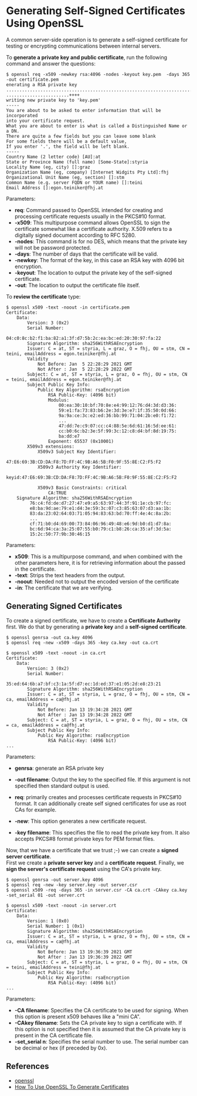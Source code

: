# Generating Self-Signed Certificates Using OpenSSL

A common server-side operation is to generate a self-signed certificate for testing or encrypting communications between internal servers.

To **generate a private key and public certificate**, run the following command and answer the questions:
```
$ openssl req -x509 -newkey rsa:4096 -nodes -keyout key.pem  -days 365 -out certificate.pem
enerating a RSA private key
................................................................................................................................................................................++++
........................++++
writing new private key to 'key.pem'
-----
You are about to be asked to enter information that will be incorporated
into your certificate request.
What you are about to enter is what is called a Distinguished Name or a DN.
There are quite a few fields but you can leave some blank
For some fields there will be a default value,
If you enter '.', the field will be left blank.
-----
Country Name (2 letter code) [AU]:at
State or Province Name (full name) [Some-State]:styria
Locality Name (eg, city) []:graz
Organization Name (eg, company) [Internet Widgits Pty Ltd]:fhj
Organizational Unit Name (eg, section) []:stm
Common Name (e.g. server FQDN or YOUR name) []:teini
Email Address []:egon.teiniker@fhj.at
```

Parameters:
* **req**: Command passed to OpenSSL intended for creating and processing certificate requests usually in the PKCS#10 format.
* **-x509**: This multipurpose command allows OpenSSL to sign the certificate somewhat like a certificate authority. 
    X.509 refers to a digitally signed document according to RFC 5280.
* **-nodes**: This command is for no DES, which means that the private key will not be password protected.
* **-days**: The number of days that the certificate will be valid.
* **-newkey**: The format of the key, in this case an RSA key with 4096 bit encryption.
* **-keyout**: The location to output the private key of the self-signed certificate.
* **-out**: The location to output the certificate file itself.

To **review the certificate** type:
```
$ openssl x509 -text -noout -in certificate.pem
Certificate:
    Data:
        Version: 3 (0x2)
        Serial Number:
            04:c0:8c:b2:f1:ba:82:a1:3f:d7:5b:2c:ea:bc:ed:20:30:97:fa:22
        Signature Algorithm: sha256WithRSAEncryption
        Issuer: C = at, ST = styria, L = graz, O = fhj, OU = stm, CN = teini, emailAddress = egon.teiniker@fhj.at
        Validity
            Not Before: Jan  5 22:28:29 2021 GMT
            Not After : Jan  5 22:28:29 2022 GMT
        Subject: C = at, ST = styria, L = graz, O = fhj, OU = stm, CN = teini, emailAddress = egon.teiniker@fhj.at
        Subject Public Key Info:
            Public Key Algorithm: rsaEncryption
                RSA Public-Key: (4096 bit)
                Modulus:
                    00:ea:30:10:bf:70:8e:e4:99:12:76:d4:3d:d3:36:
                    59:e1:fa:73:83:b6:2e:3d:3e:e7:1f:35:50:0d:66:
                    9a:9a:ce:3c:e2:ed:36:bb:99:71:04:2b:e0:f1:72:
                    ...
                    47:dd:7e:c9:07:cc:c4:88:5e:6d:61:16:5d:ee:61:
                    cc:b0:6c:b2:3e:5f:99:3c:12:c8:d4:bf:8d:19:75:
                    ba:dd:e7
                Exponent: 65537 (0x10001)
        X509v3 extensions:
            X509v3 Subject Key Identifier: 
                47:E6:69:3B:CD:DA:F8:7D:FF:4C:9B:A6:5B:F0:9F:55:8E:C2:F5:F2
            X509v3 Authority Key Identifier: 
                keyid:47:E6:69:3B:CD:DA:F8:7D:FF:4C:9B:A6:5B:F0:9F:55:8E:C2:F5:F2

            X509v3 Basic Constraints: critical
                CA:TRUE
    Signature Algorithm: sha256WithRSAEncryption
         76:c4:fd:de:d7:27:47:e9:a5:63:97:44:3f:91:1e:cb:97:fc:
         e8:ba:9d:ae:79:e1:d4:3e:59:3c:07:c3:85:63:07:d3:aa:1b:
         83:da:23:02:64:03:71:05:94:83:63:bd:70:ff:4e:4c:8a:2b:
         ...
         cf:71:b0:d4:69:00:73:84:06:96:49:48:e6:9d:b0:d1:d7:8a:
         bc:6d:94:ca:3a:25:07:55:b0:79:c1:b8:26:ca:35:af:3d:5a:
         15:2c:50:77:9b:30:46:15
```

Parameters:
* **x509**: This is a multipurpose command, and when combined with the other parameters here, it is for retrieving 
        information about the passed in the certificate.
* **-text**: Strips the text headers from the output.
* **-noout**: Needed not to output the encoded version of the certificate
* **-in**: The certificate that we are verifying.


## Generating Signed Certificates
To create a signed certificate, we have to create a **Certificate Authority** first.
We do that by generating a **private key** and a **self-signed certificate**.
```
$ openssl genrsa -out ca.key 4096
$ openssl req -new -x509 -days 365 -key ca.key -out ca.crt

$ openssl x509 -text -noout -in ca.crt
Certificate:
    Data:
        Version: 3 (0x2)
        Serial Number:
            35:ed:64:6b:a7:bf:c3:1a:5f:d7:ec:1d:ed:37:e1:05:2d:e8:23:21
        Signature Algorithm: sha256WithRSAEncryption
        Issuer: C = at, ST = styria, L = graz, O = fhj, OU = stm, CN = ca, emailAddress = ca@fhj.at
        Validity
            Not Before: Jan 13 19:34:28 2021 GMT
            Not After : Jan 13 19:34:28 2022 GMT
        Subject: C = at, ST = styria, L = graz, O = fhj, OU = stm, CN = ca, emailAddress = ca@fhj.at
        Subject Public Key Info:
            Public Key Algorithm: rsaEncryption
                RSA Public-Key: (4096 bit)
...
```
Parameters:
*   **genrsa**: generate an RSA private key
*  **-out filename**:  Output the key to the specified file. If this argument is not specified then standard output is used.

* **req**: primarily creates and processes certificate requests in PKCS#10 format. 
       It can additionally create self signed certificates for use as root CAs for example.
* **-new**: This option generates a new certificate request.
* **-key filename**: This specifies the file to read the private key from. 
       It also accepts PKCS#8 format private keys for PEM format files.

Now, that we have a certificate that we trust ;-) we can create a **signed server certificate**.  
First we create a **private server key** and a **certificate request**.
Finally, we **sign the server's certificate request** using the CA's private key.
```
$ openssl genrsa -out server.key 4096
$ openssl req -new -key server.key -out server.csr
$ openssl x509 -req -days 365 -in server.csr -CA ca.crt -CAkey ca.key -set_serial 01 -out server.crt

$ openssl x509 -text -noout -in server.crt 
Certificate:
    Data:
        Version: 1 (0x0)
        Serial Number: 1 (0x1)
        Signature Algorithm: sha256WithRSAEncryption
        Issuer: C = at, ST = styria, L = graz, O = fhj, OU = stm, CN = ca, emailAddress = ca@fhj.at
        Validity
            Not Before: Jan 13 19:36:39 2021 GMT
            Not After : Jan 13 19:36:39 2022 GMT
        Subject: C = at, ST = styria, L = graz, O = fhj, OU = stm, CN = teini, emailAddress = teini@fhj.at
        Subject Public Key Info:
            Public Key Algorithm: rsaEncryption
                RSA Public-Key: (4096 bit)
...
```
Parameters:
*  **-CA filename**: Specifies the CA certificate to be used for signing. When this option is present x509 behaves like a "mini CA".
*  **-CAkey filename**: Sets the CA private key to sign a certificate with. 
      If this option is not specified then it is assumed that the CA private key is present in the CA certificate file.
*  **-set_serial n**: Specifies the serial number to use. The serial number can be decimal or hex (if preceded by 0x).        

## References
* [openssl](https://www.openssl.org/docs/man1.1.1/man1/openssl.html)
* [How To Use OpenSSL To Generate Certificates](https://blog.ipswitch.com/how-to-use-openssl-to-generate-certificates)